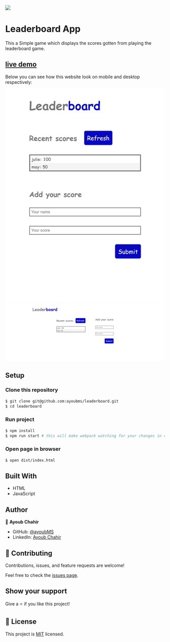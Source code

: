![](https://img.shields.io/badge/Microverse-blueviolet)

# Leaderboard App

This a Simple game which displays the scores gotten from playing the leaderboard game. 

## [live demo](https://ayoubms.github.io/leaderboard)

Below you can see how this website look on mobile and desktop respectively:

![screenshot](./src/images/leaderimage-1.png)
![screenshot](./src/images/leaderimage-2.png)


## Setup

### Clone this repository

```bash
$ git clone git@github.com:ayoubms/leaderboard.git
$ cd leaderboard
```

### Run project

```bash
$ npm install
$ npm run start # this will make webpack watching for your changes in code
```

### Open page in browser
```bash
$ open dist/index.html
```


## Built With

- HTML
- JavaScript


## Author

👤 **Ayoub Chahir**

- GitHub: [@ayoubMS](https://github.com/AyoubMS)
- LinkedIn: [Ayoub Chahir](https://www.linkedin.com/in/ayoub-chahir/)

## 🤝 Contributing

Contributions, issues, and feature requests are welcome!

Feel free to check the [issues page](https://github.com/AyoubMS/leaderboard/issues).

## Show your support

Give a ⭐️ if you like this project!

## 📝 License

This project is [MIT](./MIT.md) licensed.